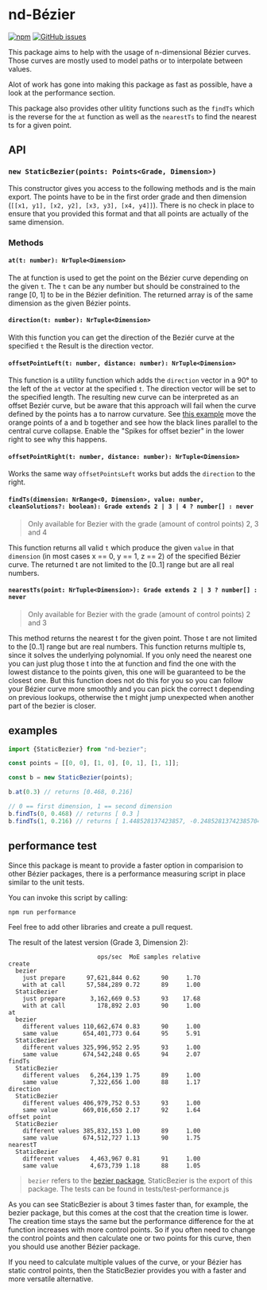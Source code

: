 # nd-Bézier

[![npm](https://img.shields.io/npm/v/nd-bezier.svg)](https://www.npmjs.com/package/nd-bezier)
[![GitHub issues](https://img.shields.io/github/issues/Feirell/nd-bezier.svg)](https://github.com/Feirell/nd-bezier/issues)

This package aims to help with the usage of n-dimensional Bézier curves. Those curves are mostly used to model paths or to interpolate between values.

Alot of work has gone into making this package as fast as possible, have a look at the performance section.

This package also provides other ulitity functions such as the `findTs` which is the reverse for the `at` function as well as the `nearestTs` to find the nearest ts for a given point. 

## API

### `new StaticBezier(points: Points<Grade, Dimension>)`

This constructor gives you access to the following methods and is the main export. The points have to be in the first order grade and then dimension (`[[x1, y1], [x2, y2], [x3, y3], [x4, y4]]`). There is no check in place to ensure that you provided this format and that all points are actually of the same dimension.

### Methods

#### `at(t: number): NrTuple<Dimension>`

The at function is used to get the point on the Bézier curve depending on the given `t`. The `t` can be any number but should be constrained to the range [0, 1] to be in the Bézier definition. The returned array is of the same dimension as the given Bézier points.

#### `direction(t: number): NrTuple<Dimension>`

With this function you can get the direction of the Beziér curve at the specified `t` the Result is the direction vector.

#### `offsetPointLeft(t: number, distance: number): NrTuple<Dimension>`

This function is a utility function which adds the `direction` vector in a 90° to the left of the `at` vector at the specified `t`.
The direction vector will be set to the specified length. The resulting new curve can be interpreted as an offset Beziér curve, but
be aware that this approach will fail when the curve defined by the points has a to narrow curvature. See [this example](https://feirell.github.io/offset-bezier/)
move the orange points of a and b together and see how the black lines parallel to the central curve collapse. Enable the "Spikes for offset bezier" in the lower right to see why this happens.

#### `offsetPointRight(t: number, distance: number): NrTuple<Dimension>`

Works the same way `offsetPointsLeft` works but adds the `direction` to the right.

#### `findTs(dimension: NrRange<0, Dimension>, value: number, cleanSolutions?: boolean): Grade extends 2 | 3 | 4 ? number[] : never`

> Only available for Bezier with the grade (amount of control points) 2, 3 and 4

This function returns all valid `t` which produce the given `value` in that `dimension` (in most cases x == 0, y == 1, z == 2) of the specified Bézier curve. The returned t are not limited to the [0..1] range but are all real numbers.

#### `nearestTs(point: NrTuple<Dimension>): Grade extends 2 | 3 ? number[] : never`

> Only available for Bezier with the grade (amount of control points) 2 and 3

This method returns the nearest t for the given point. Those t are not limited to the [0..1] range but are real numbers. This function returns multiple ts, since it solves the underlying polynomial.
If you only need the nearest one you can just plug those t into the at function and find the one with the lowest distance to the points given, this one will be guaranteed to be the closest one. But this function does not do this for you so you
can follow your Bézier curve more smoothly and you can pick the correct t depending on previous lookups, otherwise the t might jump unexpected when another part of the bezier is closer.

## examples

```javascript
import {StaticBezier} from "nd-bezier";

const points = [[0, 0], [1, 0], [0, 1], [1, 1]];

const b = new StaticBezier(points);

b.at(0.3) // returns [0.468, 0.216]

// 0 == first dimension, 1 == second dimension
b.findTs(0, 0.468) // returns [ 0.3 ]
b.findTs(1, 0.216) // returns [ 1.448528137423857, -0.24852813742385704, 0.3 ]
```

## performance test

Since this package is meant to provide a faster option in comparision to other Bézier packages, there is a performance measuring script in place similar to the unit tests.

You can invoke this script by calling: 

```bash
npm run performance
```

Feel free to add other libraries and create a pull request.

The result of the latest version (Grade 3, Dimension 2):

```text
                         ops/sec  MoE samples relative
create
  bezier
    just prepare      97,621,844 0.62      90     1.70
    with at call      57,584,289 0.72      89     1.00
  StaticBezier
    just prepare       3,162,669 0.53      93    17.68
    with at call         178,892 2.03      90     1.00
at
  bezier
    different values 110,662,674 0.83      90     1.00
    same value       654,401,773 0.64      95     5.91
  StaticBezier
    different values 325,996,952 2.95      93     1.00
    same value       674,542,248 0.65      94     2.07
findTs
  StaticBezier
    different values   6,264,139 1.75      89     1.00
    same value         7,322,656 1.00      88     1.17
direction
  StaticBezier
    different values 406,979,752 0.53      93     1.00
    same value       669,016,650 2.17      92     1.64
offset point
  StaticBezier
    different values 385,832,153 1.00      89     1.00
    same value       674,512,727 1.13      90     1.75
nearestT
  StaticBezier
    different values   4,463,967 0.81      91     1.00
    same value         4,673,739 1.18      88     1.05
```

> `bezier` refers to the [bezier package](https://www.npmjs.com/package/bezier), StaticBezier is the export of this package.
> The tests can be found in tests/test-performance.js

As you can see StaticBezier is about 3 times faster than, for example, the bezier package, but this comes at the cost that the creation time is lower.
The creation time stays the same but the performance difference for the at function increases with more control points. 
So if you often need to change the control points and then calculate one or two points for this curve, then you should use another Bézier package.

If you need to calculate multiple values of the curve, or your Bézier has static control points, then the StaticBezier provides you with a faster and
more versatile alternative.